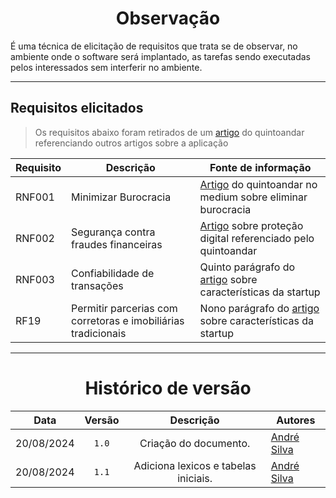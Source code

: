 <div style="text-align: center;">

# Observação 

</div>

É uma técnica de elicitação de requisitos que trata se de observar, no ambiente onde o software será implantado, as tarefas sendo executadas pelos interessados sem interferir no ambiente.

---

## Requisitos elicitados

> Os requisitos abaixo foram retirados de um [artigo](https://noticias.quintoandar.com.br/quinto-andar-elimina-burocracia-no-aluguel-e-inicia-compra-e-venda-de-im%C3%B3veis-3f3f03a273ff) do quintoandar referenciando outros artigos sobre a aplicação

| Requisito | Descrição | Fonte de informação |
| --------- | --------- | ------------------- |
| RNF001    | Minimizar Burocracia | [Artigo](https://www.jornaldocomercio.com/_conteudo/marcas_2020/noticias/2020/02/726908-quinto-andar-elimina-burocracia-no-aluguel-e-inicia-teste-para-compra-e-venda-de-imoveis.html) do quintoandar no medium sobre eliminar burocracia |
| RNF002    | Segurança contra fraudes financeiras | [Artigo](https://www.otempo.com.br/opiniao/artigos/imovel-e-cliente-protegidos-1.2303941) sobre proteção digital referenciado pelo quintoandar |
| RNF003    | Confiabilidade de transações | Quinto parágrafo do [artigo](https://www.jornaldocomercio.com/_conteudo/marcas_2020/noticias/2020/02/726908-quinto-andar-elimina-burocracia-no-aluguel-e-inicia-teste-para-compra-e-venda-de-imoveis.html) sobre características da startup |
| RF19     | Permitir parcerias com corretoras e imobiliárias tradicionais | Nono parágrafo do [artigo](https://www.jornaldocomercio.com/_conteudo/marcas_2020/noticias/2020/02/726908-quinto-andar-elimina-burocracia-no-aluguel-e-inicia-teste-para-compra-e-venda-de-imoveis.html) sobre características da startup |

---

<div style="text-align: center;">

# Histórico de versão

</div>

<div style="margin: 0 auto; width: fit-content;">

|    Data    | Versão |              Descrição               | Autores                                                                                                                                                                                      |
|:----------:|:------:|:------------------------------------:|----------------------------------------------------------------------------------------------------------------------------------------------------------------------------------------------|
| 20/08/2024 | `1.0`  |        Criação do documento.         | [André Silva](https://github.com/Hunter104) |
| 20/08/2024 | `1.1`  | Adiciona lexicos e tabelas iniciais. | [André Silva](https://github.com/Hunter104) |

</div>

